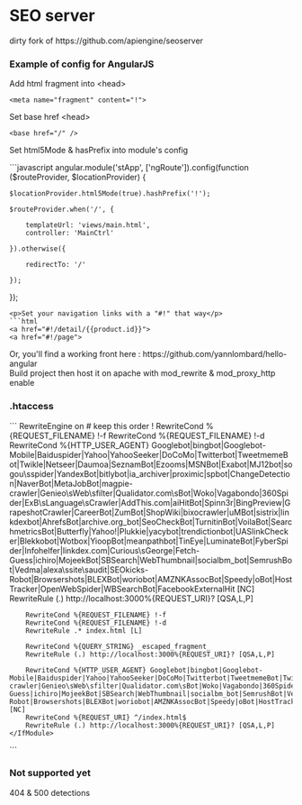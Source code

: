<h1>SEO server</h1>

<p>dirty fork of https://github.com/apiengine/seoserver</p>
<h3>Example of config for AngularJS</h3>
<p>Add html fragment into &lt;head&gt;</p>
<code>&lt;meta name="fragment" content="!"&gt;</code>
<p>Set base href &lt;head&gt;</p>
<code>&lt;base href="/" /&gt;</code>
<p>Set html5Mode & hasPrefix into module's config</p>
```javascript
angular.module('stApp', ['ngRoute']).config(function ($routeProvider, $locationProvider) {

    $locationProvider.html5Mode(true).hashPrefix('!');

    $routeProvider.when('/', {

        templateUrl: 'views/main.html',
        controller: 'MainCtrl'

    }).otherwise({

        redirectTo: '/'

    });
});
```
<p>Set your navigation links with a "#!" that way</p>
```html
<a href="#!/detail/{{product.id}}">
<a href="#!/page">
```
<p>Or, you'll find a working front here : https://github.com/yannlombard/hello-angular<br>Build project then host it on apache with mod_rewrite & mod_proxy_http enable</p>

<h3>.htaccess</h3>
```
<fModule mod_rewrite.c>
    RewriteEngine on
    <IfModule mod_proxy_http.c>
        # keep this order !
        RewriteCond %{REQUEST_FILENAME} !-f
        RewriteCond %{REQUEST_FILENAME} !-d
        RewriteCond %{HTTP_USER_AGENT} Googlebot|bingbot|Googlebot-Mobile|Baiduspider|Yahoo|YahooSeeker|DoCoMo|Twitterbot|TweetmemeBot|Twikle|Netseer|Daumoa|SeznamBot|Ezooms|MSNBot|Exabot|MJ12bot|sogou\sspider|YandexBot|bitlybot|ia_archiver|proximic|spbot|ChangeDetection|NaverBot|MetaJobBot|magpie-crawler|Genieo\sWeb\sfilter|Qualidator.com\sBot|Woko|Vagabondo|360Spider|ExB\sLanguage\sCrawler|AddThis.com|aiHitBot|Spinn3r|BingPreview|GrapeshotCrawler|CareerBot|ZumBot|ShopWiki|bixocrawler|uMBot|sistrix|linkdexbot|AhrefsBot|archive.org_bot|SeoCheckBot|TurnitinBot|VoilaBot|SearchmetricsBot|Butterfly|Yahoo!|Plukkie|yacybot|trendictionbot|UASlinkChecker|Blekkobot|Wotbox|YioopBot|meanpathbot|TinEye|LuminateBot|FyberSpider|Infohelfer|linkdex.com|Curious\sGeorge|Fetch-Guess|ichiro|MojeekBot|SBSearch|WebThumbnail|socialbm_bot|SemrushBot|Vedma|alexa\ssite\saudit|SEOkicks-Robot|Browsershots|BLEXBot|woriobot|AMZNKAssocBot|Speedy|oBot|HostTracker|OpenWebSpider|WBSearchBot|FacebookExternalHit [NC]
        RewriteRule (.) http://localhost:3000%{REQUEST_URI}? [QSA,L,P]

        RewriteCond %{REQUEST_FILENAME} !-f
        RewriteCond %{REQUEST_FILENAME} !-d
        RewriteRule .* index.html [L]

        RewriteCond %{QUERY_STRING} _escaped_fragment_
        RewriteRule (.) http://localhost:3000%{REQUEST_URI}? [QSA,L,P]

        RewriteCond %{HTTP_USER_AGENT} Googlebot|bingbot|Googlebot-Mobile|Baiduspider|Yahoo|YahooSeeker|DoCoMo|Twitterbot|TweetmemeBot|Twikle|Netseer|Daumoa|SeznamBot|Ezooms|MSNBot|Exabot|MJ12bot|sogou\sspider|YandexBot|bitlybot|ia_archiver|proximic|spbot|ChangeDetection|NaverBot|MetaJobBot|magpie-crawler|Genieo\sWeb\sfilter|Qualidator.com\sBot|Woko|Vagabondo|360Spider|ExB\sLanguage\sCrawler|AddThis.com|aiHitBot|Spinn3r|BingPreview|GrapeshotCrawler|CareerBot|ZumBot|ShopWiki|bixocrawler|uMBot|sistrix|linkdexbot|AhrefsBot|archive.org_bot|SeoCheckBot|TurnitinBot|VoilaBot|SearchmetricsBot|Butterfly|Yahoo!|Plukkie|yacybot|trendictionbot|UASlinkChecker|Blekkobot|Wotbox|YioopBot|meanpathbot|TinEye|LuminateBot|FyberSpider|Infohelfer|linkdex.com|Curious\sGeorge|Fetch-Guess|ichiro|MojeekBot|SBSearch|WebThumbnail|socialbm_bot|SemrushBot|Vedma|alexa\ssite\saudit|SEOkicks-Robot|Browsershots|BLEXBot|woriobot|AMZNKAssocBot|Speedy|oBot|HostTracker|OpenWebSpider|WBSearchBot|FacebookExternalHit [NC]
        RewriteCond %{REQUEST_URI} ^/index.html$
        RewriteRule (.) http://localhost:3000%{REQUEST_URI}? [QSA,L,P]
    </IfModule>
</IfModule>
```
<h3>Not supported yet</h3>
<p>404 & 500 detections</p>